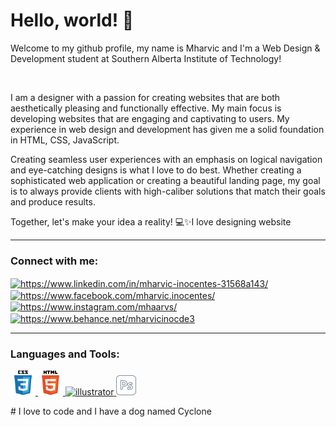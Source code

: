# Hello, world! 👋
<p>Welcome to my github profile, my name is Mharvic and I'm a Web Design & Development student at Southern Alberta Institute of Technology!</p>
<br>
<p>I am a designer with a passion for creating websites that are both aesthetically pleasing and functionally effective. My main focus is developing websites that are engaging and captivating to users. My experience in web design and development has given me a solid foundation in HTML, CSS, JavaScript.<br>

Creating seamless user experiences with an emphasis on logical navigation and eye-catching designs is what I love to do best. Whether creating a sophisticated web application or creating a beautiful landing page, my goal is to always provide clients with high-caliber solutions that match their goals and produce results.<br>

Together, let's make your idea a reality! 💻✨I love designing website</p>
<hr>
<h3 align="left">Connect with me:</h3>
<p align="left">
<a href="https://linkedin.com/in/https://www.linkedin.com/in/mharvic-inocentes-31568a143/" target="blank"><img align="center" src="https://raw.githubusercontent.com/rahuldkjain/github-profile-readme-generator/master/src/images/icons/Social/linked-in-alt.svg" alt="https://www.linkedin.com/in/mharvic-inocentes-31568a143/" height="30" width="40" /></a>
<a href="https://fb.com/https://www.facebook.com/mharvic.inocentes/" target="blank"><img align="center" src="https://raw.githubusercontent.com/rahuldkjain/github-profile-readme-generator/master/src/images/icons/Social/facebook.svg" alt="https://www.facebook.com/mharvic.inocentes/" height="30" width="40" /></a>
<a href="https://instagram.com/https://www.instagram.com/mhaarvs/" target="blank"><img align="center" src="https://raw.githubusercontent.com/rahuldkjain/github-profile-readme-generator/master/src/images/icons/Social/instagram.svg" alt="https://www.instagram.com/mhaarvs/" height="30" width="40" /></a>
<a href="https://www.behance.net/https://www.behance.net/mharvicinocde3" target="blank"><img align="center" src="https://raw.githubusercontent.com/rahuldkjain/github-profile-readme-generator/master/src/images/icons/Social/behance.svg" alt="https://www.behance.net/mharvicinocde3" height="30" width="40" /></a>
<hr>
<h3 align="left">Languages and Tools:</h3>
<p align="left"> <a href="https://www.w3schools.com/css/" target="_blank" rel="noreferrer"> <img src="https://raw.githubusercontent.com/devicons/devicon/master/icons/css3/css3-original-wordmark.svg" alt="css3" width="40" height="40"/> </a> <a href="https://www.w3.org/html/" target="_blank" rel="noreferrer"> <img src="https://raw.githubusercontent.com/devicons/devicon/master/icons/html5/html5-original-wordmark.svg" alt="html5" width="40" height="40"/> </a> <a href="https://www.adobe.com/in/products/illustrator.html" target="_blank" rel="noreferrer"> <img src="https://www.vectorlogo.zone/logos/adobe_illustrator/adobe_illustrator-icon.svghttps://img.icons8.com/?size=100&id=13677&format=png&color=000000" alt="illustrator" width="32" height="32"/> </a> <a href="https://www.photoshop.com/en" target="_blank" rel="noreferrer"> <img src="https://raw.githubusercontent.com/devicons/devicon/master/icons/photoshop/photoshop-line.svg" alt="photoshop" width="32" height="32"/> </a> </p>
# I love to code and I have a dog named Cyclone